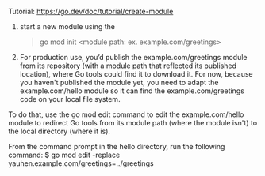 Tutorial: https://go.dev/doc/tutorial/create-module

1. start a new module using the
    >go mod init <module path: ex. example.com/greetings> 

2. For production use, you’d publish the example.com/greetings module from its repository (with a module path that reflected its published location), where Go tools could find it to download it. For now, because you haven't published the module yet, you need to adapt the example.com/hello module so it can find the example.com/greetings code on your local file system.

To do that, use the go mod edit command to edit the example.com/hello module to redirect Go tools from its module path (where the module isn't) to the local directory (where it is).

From the command prompt in the hello directory, run the following command:
$ go mod edit -replace yauhen.example.com/greetings=../greetings